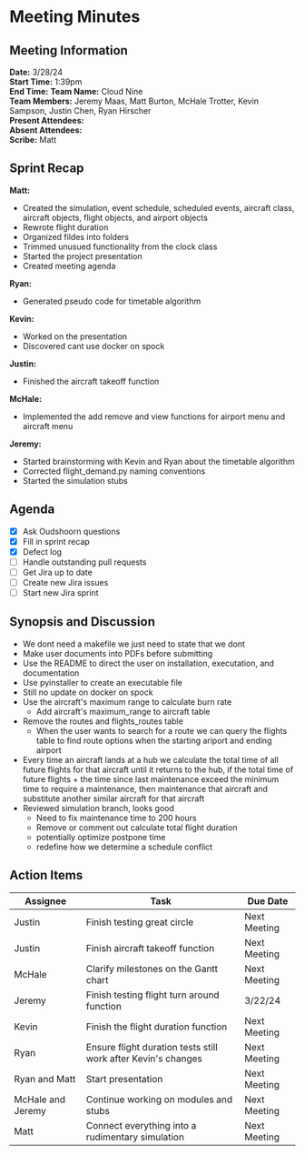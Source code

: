 # Meeting Minutes

## Meeting Information

**Date:** 3/28/24  
**Start Time:** 1:39pm  
**End Time:**
**Team Name:** Cloud Nine  
**Team Members:** Jeremy Maas, Matt Burton, McHale Trotter, Kevin Sampson, Justin Chen, Ryan Hirscher  
**Present Attendees:**  
**Absent Attendees:**  
**Scribe:** Matt  

## Sprint Recap

**Matt:**

- Created the simulation, event schedule, scheduled events, aircraft class, aircraft objects, flight objects, and airport objects
- Rewrote flight duration
- Organized fildes into folders
- Trimmed unusued functionality from the clock class
- Started the project presentation
- Created meeting agenda

**Ryan:**

- Generated pseudo code for timetable algorithm

**Kevin:**

- Worked on the presentation
- Discovered cant use docker on spock

**Justin:**

- Finished the aircraft takeoff function

**McHale:**

- Implemented the add remove and view functions for airport menu and aircraft menu

**Jeremy:**

- Started brainstorming with Kevin and Ryan about the timetable algorithm
- Corrected flight_demand.py naming conventions
- Started the simulation stubs

## Agenda

- [X] Ask Oudshoorn questions
- [X] Fill in sprint recap
- [X] Defect log
- [ ] Handle outstanding pull requests
- [ ] Get Jira up to date
- [ ] Create new Jira issues
- [ ] Start new Jira sprint

## Synopsis and Discussion

- We dont need a makefile we just need to state that we dont
- Make user documents into PDFs before submitting
- Use the README to direct the user on installation, executation, and documentation
- Use pyinstaller to create an executable file
- Still no update on docker on spock
- Use the aircraft's maximum range to calculate burn rate
  - Add aircraft's maximum_range to aircraft table
- Remove the routes and flights_routes table
  - When the user wants to search for a route we can query the flights table to find route options when the starting ariport and ending airport
- Every time an aircraft lands at a hub we calculate the total time of all future flights for that aircraft until it returns to the hub, if the total time of future flights + the time since last maintenance exceed the minimum time to require a maintenance, then maintenance that aircraft and substitute another similar aircraft for that aircraft
- Reviewed simulation branch, looks good
  - Need to fix maintenance time to 200 hours
  - Remove or comment out calculate total flight duration
  - potentially optimize postpone time
  - redefine how we determine a schedule conflict

## Action Items

| **Assignee**        | **Task**                                          | **Due Date**  |
|---------------------|---------------------------------------------------|---------------|
Justin | Finish testing great circle | Next Meeting
Justin | Finish aircraft takeoff function | Next Meeting
McHale | Clarify milestones  on the Gantt chart | Next Meeting
Jeremy | Finish testing flight turn around function | 3/22/24
Kevin | Finish the  flight duration function | Next Meeting
Ryan | Ensure flight duration tests still work after Kevin's changes | Next Meeting
Ryan and Matt | Start presentation | Next Meeting
McHale and Jeremy | Continue working on modules and stubs | Next Meeting
Matt | Connect everything into a rudimentary simulation | Next Meeting
